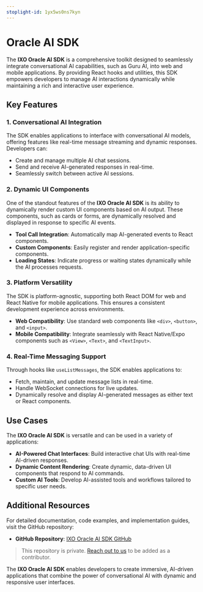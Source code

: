 ```yaml
---
stoplight-id: 1yx5ws0ns7kyn
---
```


# Oracle AI SDK

The **IXO Oracle AI SDK** is a comprehensive toolkit designed to seamlessly integrate conversational AI capabilities, such as Guru AI, into web and mobile applications. By providing React hooks and utilities, this SDK empowers developers to manage AI interactions dynamically while maintaining a rich and interactive user experience.

## Key Features

### 1. Conversational AI Integration

The SDK enables applications to interface with conversational AI models, offering features like real-time message streaming and dynamic responses. Developers can:

- Create and manage multiple AI chat sessions.
- Send and receive AI-generated responses in real-time.
- Seamlessly switch between active AI sessions.

### 2. Dynamic UI Components

One of the standout features of the **IXO Oracle AI SDK** is its ability to dynamically render custom UI components based on AI output. These components, such as cards or forms, are dynamically resolved and displayed in response to specific AI events.

- **Tool Call Integration**: Automatically map AI-generated events to React components.
- **Custom Components**: Easily register and render application-specific components.
- **Loading States**: Indicate progress or waiting states dynamically while the AI processes requests.

### 3. Platform Versatility

The SDK is platform-agnostic, supporting both React DOM for web and React Native for mobile applications. This ensures a consistent development experience across environments.

- **Web Compatibility**: Use standard web components like `<div>`, `<button>`, and `<input>`.
- **Mobile Compatibility**: Integrate seamlessly with React Native/Expo components such as `<View>`, `<Text>`, and `<TextInput>`.

### 4. Real-Time Messaging Support

Through hooks like `useListMessages`, the SDK enables applications to:

- Fetch, maintain, and update message lists in real-time.
- Handle WebSocket connections for live updates.
- Dynamically resolve and display AI-generated messages as either text or React components.

## Use Cases

The **IXO Oracle AI SDK** is versatile and can be used in a variety of applications:

- **AI-Powered Chat Interfaces**: Build interactive chat UIs with real-time AI-driven responses.
- **Dynamic Content Rendering**: Create dynamic, data-driven UI components that respond to AI commands.
- **Custom AI Tools**: Develop AI-assisted tools and workflows tailored to specific user needs.

## Additional Resources

For detailed documentation, code examples, and implementation guides, visit the GitHub repository:

- **GitHub Repository**: [IXO Oracle AI SDK GitHub](https://github.com/ixoworld/ixo-ai-oracles)

<!-- theme: info --> 
> This repository is private. [Reach out to us](https://linktr.ee/ixo_world) to be added as a contributor. 

The **IXO Oracle AI SDK** enables developers to create immersive, AI-driven applications that combine the power of conversational AI with dynamic and responsive user interfaces.

